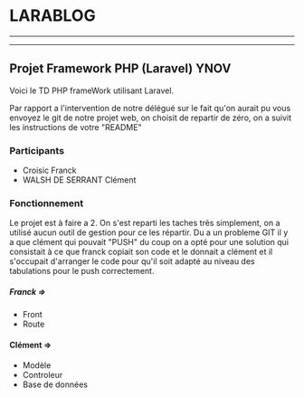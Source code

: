 # LARABLOG
-------------
-------------

## Projet Framework PHP (Laravel) YNOV

Voici le TD PHP frameWork utilisant Laravel.

Par rapport a l'intervention de notre délégué sur le fait qu'on aurait pu vous envoyez le git de notre projet web, on choisit de repartir de zéro, on a suivit les instructions de votre "README"

### Participants 

- Croisic Franck 
- WALSH DE SERRANT Clément

### Fonctionnement 

Le projet est à faire a 2. On s'est reparti les taches très simplement, on a utilisé aucun outil de gestion pour ce les répartir. Du a un probleme GIT il y a que clément qui pouvait "PUSH" du coup on a opté pour une solution qui consistait à ce que franck copiait son code et le donnait a clément et il s'occupait d'arranger le code pour qu'il soit adapté au niveau des tabulations pour le push correctement.

##### Franck => 
- Front
- Route

#### Clément => 
- Modèle
- Controleur
- Base de données






